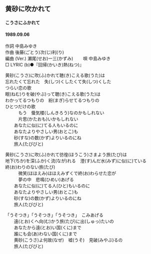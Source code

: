 ## 黄砂に吹かれて
#### こうさにふかれて
#### 1989.09.06


作詞     中島みゆき  
作曲      後藤(ごとう)次(じ)利(り)  
編曲 (Ver.) 瀬尾(せお)一三(かずみ)　　 
唄     中島みゆき   
□ LYRIC (b)●『回帰(かいき)熱(ねつ)』　　  
  
  
黄砂(こうさ)に吹(ふ)かれて聴(き)こえる歌(うた)は  
忘れたくて忘れた　失(しつ)くしたくて失(しつ)くした  
つらい恋の歌  
眠(ねむ)りを破(やぶ)って聴(き)こえる歌(うた)は  
わかってるつもりの　紛(まぎ)らせてるつもりの  
ひとつだけの歌  
　　　もう　蜃気楼(しんきろう)なのかもしれない  
　　　片思(かたおも)いかもしれない  
　　あなたに似(に)てる人もいるのに  
　　あなたよりやさしい男(おとこ)も  
　　砂(すな)の数(かず)よりいるのにね  
　　旅人(たびびと)  
  
黄砂(こうさ)に吹(ふ)かれて彷徨(ほうこう)さまよう旅(たび)は  
地下(ちか)を深(ふか)く流(なが)れる　澄(す)んだ水(みず)に似(に)ている  
終(お)わりのない旅(たび)  
　　　微笑(ほほえみ)ほほえみずくで終(お)わらせた恋が  
　　　夢の中　悲鳴(ひめい)あげる  
　　あなたに似(に)てる人(ひと)もいるのに  
　　あなたよりやさしい男(おとこ)も  
　　砂(すな)の数(かず)よりいるのにね  
　　旅人(たびびと)  
  
「うそつき」「うそつき」「うそつき」　こみあげる  
　　遠(とお)くへ向(む)かう旅(たび)に出(しゅっ)たいの  
　　あなたから遠(とお)い国(くに)まで  
　　誰にも会(あ)わない国(くに)まで  
　　黄砂(こうさ)よ何故(なぜ)　嘘(うそ)　見破(みやぶ)るの  
　　旅人(たびびと)  